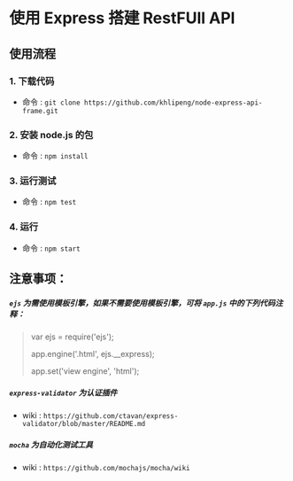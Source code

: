 # 使用 Express 搭建 RestFUll API
## 使用流程
### 1. 下载代码
* 命令 : `git clone https://github.com/khlipeng/node-express-api-frame.git`

### 2. 安装 node.js 的包
* 命令 : `npm install` 

### 3. 运行测试
* 命令 : `npm test`

### 4. 运行
* 命令 : `npm start`

## 注意事项：
##### `ejs` 为需使用模板引擎，如果不需要使用模板引擎，可将 `app.js` 中的下列代码注释：

> var ejs = require('ejs');
>
> app.engine('.html', ejs.__express);
>
> app.set('view engine', 'html');

##### `express-validator` 为认证插件
* wiki : `https://github.com/ctavan/express-validator/blob/master/README.md`

##### `mocha` 为自动化测试工具
* wiki : `https://github.com/mochajs/mocha/wiki`
